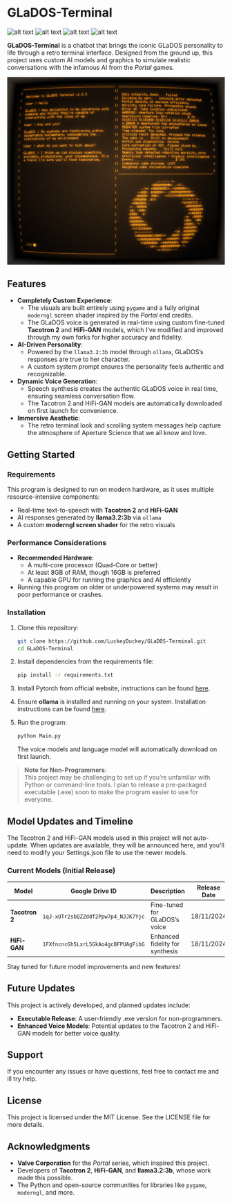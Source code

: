 # GLaDOS-Terminal

![alt text](https://img.shields.io/badge/python-3.10.6-blue) ![alt text](https://img.shields.io/badge/pygame-2.6.0-green) ![alt text](https://img.shields.io/badge/moderngl-5.7.4-purple) ![alt text](https://img.shields.io/badge/pytorch-2.4.1-red)

**GLaDOS-Terminal** is a chatbot that brings the iconic GLaDOS personality to life through a retro terminal interface. Designed from the ground up, this project uses custom AI models and graphics to simulate realistic conversations with the infamous AI from the *Portal* games.

![alt text](https://github.com/LuckeyDuckey/GLaDOS-Terminal/blob/9a03e0c75ebb67c8433197e7ff8b884fddeadd0a/Images/Banner.png)

## Features

- **Completely Custom Experience**:
  - The visuals are built entirely using `pygame` and a fully original `moderngl` screen shader inspired by the *Portal* end credits.
  - The GLaDOS voice is generated in real-time using custom fine-tuned **Tacotron 2** and **HiFi-GAN** models, which I’ve modified and improved through my own forks for higher accuracy and fidelity.
- **AI-Driven Personality**:
  - Powered by the `llama3.2:3b` model through `ollama`, GLaDOS’s responses are true to her character.
  - A custom system prompt ensures the personality feels authentic and recognizable.
- **Dynamic Voice Generation**:
  - Speech synthesis creates the authentic GLaDOS voice in real time, ensuring seamless conversation flow.
  - The Tacotron 2 and HiFi-GAN models are automatically downloaded on first launch for convenience.
- **Immersive Aesthetic**:
  - The retro terminal look and scrolling system messages help capture the atmosphere of Aperture Science that we all know and love.

## Getting Started

### Requirements

This program is designed to run on modern hardware, as it uses multiple resource-intensive components:
- Real-time text-to-speech with **Tacotron 2** and **HiFi-GAN**
- AI responses generated by **llama3.2:3b** via `ollama`
- A custom **moderngl screen shader** for the retro visuals

### Performance Considerations

- **Recommended Hardware**:
  - A multi-core processor (Quad-Core or better)
  - At least 8GB of RAM, though 16GB is preferred
  - A capable GPU for running the graphics and AI efficiently
- Running this program on older or underpowered systems may result in poor performance or crashes.

### Installation

1. Clone this repository:
   ```bash
   git clone https://github.com/LuckeyDuckey/GLaDOS-Terminal.git
   cd GLaDOS-Terminal
   ```

2. Install dependencies from the requirements file:
   ```bash
   pip install -r requirements.txt
   ```

3. Install Pytorch from official website, instructions can be found [here](https://pytorch.org/get-started/locally/).

4. Ensure **ollama** is installed and running on your system. Installation instructions can be found [here](https://ollama.ai/).

5. Run the program:
   ```bash
   python Main.py
   ```

   The voice models and language model will automatically download on first launch.

> **Note for Non-Programmers**:  
> This project may be challenging to set up if you’re unfamiliar with Python or command-line tools. I plan to release a pre-packaged executable (.exe) soon to make the program easier to use for everyone.

## Model Updates and Timeline

The Tacotron 2 and HiFi-GAN models used in this project will not auto-update. When updates are available, they will be announced here, and you'll need to modify your Settings.json file to use the newer models.

### Current Models (Initial Release)

| Model                  | Google Drive ID                         | Description                       | Release Date     |
|------------------------|-----------------------------------------|-----------------------------------|------------------|
| **Tacotron 2**         | `1qJ-xUTr2sbQZZddf2Ppw7p4_NJJK7Yjc`     | Fine-tuned for GLaDOS’s voice     | 18/11/2024       |
| **HiFi-GAN**           | `1FXfncncGh5LxrL5GkAo4gcBFPUAgFibG`     | Enhanced fidelity for synthesis   | 18/11/2024       |

Stay tuned for future model improvements and new features!


## Future Updates

This project is actively developed, and planned updates include:

- **Executable Release**: A user-friendly .exe version for non-programmers.
- **Enhanced Voice Models**: Potential updates to the Tacotron 2 and HiFi-GAN models for better voice quality.

## Support

If you encounter any issues or have questions, feel free to contact me and ill try help.

## License

This project is licensed under the MIT License. See the LICENSE file for more details.

## Acknowledgments

- **Valve Corporation** for the *Portal* series, which inspired this project.
- Developers of **Tacotron 2**, **HiFi-GAN**, and **llama3.2:3b**, whose work made this possible.
- The Python and open-source communities for libraries like `pygame`, `moderngl`, and more.
